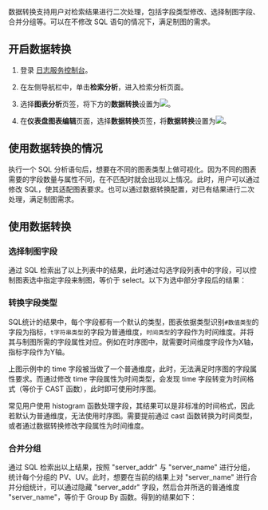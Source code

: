 数据转换支持用户对检索结果进行二次处理，包括字段类型修改、选择制图字段、合并分组等。可以在不修改 SQL 语句的情况下，满足制图的需求。

## 开启数据转换

1. 登录 [日志服务控制台](https://console.cloud.tencent.com/cls)。
2. 在左侧导航栏中，单击**检索分析**，进入检索分析页面。
3. 选择**图表分析**页签，将下方的**数据转换**设置为![](https://qcloudimg.tencent-cloud.cn/raw/90402f86446bf0509031d128da8dddc9.png)。

4. 在**仪表盘图表编辑**页面，选择**数据转换**页签，将**数据转换**设置为![](https://qcloudimg.tencent-cloud.cn/raw/90402f86446bf0509031d128da8dddc9.png)。


## 使用数据转换的情况



执行一个 SQL 分析语句后，想要在不同的图表类型上做可视化。因为不同的图表需要的字段数量与属性不同，在不匹配时就会出现以上情况。此时，用户可以通过修改 SQL，使其适配图表要求。也可以通过数据转换配置，对已有结果进行二次处理，满足制图需求。

## 使用数据转换

### 选择制图字段


通过 SQL 检索出了以上列表中的结果，此时通过勾选字段列表中的字段，可以控制图表选中指定字段来制图，等价于 select。以下为选中部分字段后的结果：


### 转换字段类型



SQL统计的结果中，每个字段都有一个默认的类型，图表依据类型识别`#数值类型`的字段为指标，`t字符串类型`的字段为普通维度，`时间类型`的字段作为时间维度。并将其与制图所需的字段属性对应。例如在时序图中，就需要时间维度字段作为X轴，指标字段作为Y轴。

上图示例中的 time 字段被当做了一个普通维度，此时，无法满足时序图的字段属性要求。而通过修改 time 字段属性为时间类型，会发现 time 字段转变为时间格式（等价于 CAST 函数），此时即可使用时序图。

常见用户使用 histogram 函数处理字段，其结果可以是非标准的时间格式，因此若默认为普通维度，无法使用时序图。需要提前通过 cast 函数转换为时间类型，或者通过数据转换修改字段属性为时间维度。



### 合并分组



通过 SQL 检索出以上结果，按照 "server_addr" 与 "server_name" 进行分组，统计每个分组的 PV、UV。此时，想要在当前的结果上对 "server_name" 进行合并分组统计，可以通过隐藏 "server_addr" 字段，然后合并所选的普通维度 "server_name"，等价于 Group By 函数。得到的结果如下：

